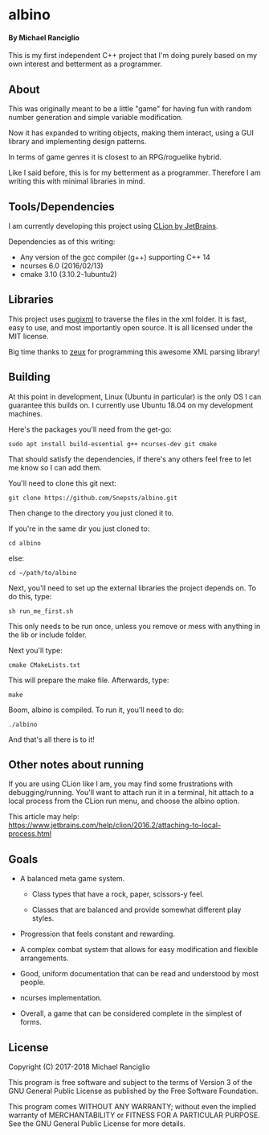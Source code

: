 # albino
#### By Michael Ranciglio
This is my first independent C++ project that I'm doing purely based on my own interest and betterment as a programmer.

## About
This was originally meant to be a little "game" for having fun with random number generation and simple variable modification.

Now it has expanded to writing objects, making them interact, using a GUI library and implementing design patterns.
 
In terms of game genres it is closest to an RPG/roguelike hybrid.

Like I said before, this is for my betterment as a programmer. Therefore I am writing this with minimal libraries in mind.

## Tools/Dependencies
I am currently developing this project using [CLion by JetBrains](https://www.jetbrains.com/clion/).

Dependencies as of this writing:
* Any version of the gcc compiler (g++) supporting C++ 14
* ncurses 6.0 (2016/02/13)
* cmake 3.10 (3.10.2-1ubuntu2)

## Libraries
This project uses [pugixml](https://github.com/zeux/pugixml) to traverse the files in the xml folder. It is fast, easy to use, and most importantly open source. It is all licensed under the MIT license.

Big time thanks to [zeux](https://github.com/zeux) for programming this awesome XML parsing library!

## Building
At this point in development, Linux (Ubuntu in particular) is the only OS I can guarantee this builds on. I currently use Ubuntu 18.04 on my development machines.

Here's the packages you'll need from the get-go:

`sudo apt install build-essential g++ ncurses-dev git cmake`

That should satisfy the dependencies, if there's any others feel free to let me know so I can add them.

You'll need to clone this git next:

`git clone https://github.com/Snepsts/albino.git`

Then change to the directory you just cloned it to.

If you're in the same dir you just cloned to:

`cd albino`

else:

`cd ~/path/to/albino`

Next, you'll need to set up the external libraries the project depends on. To do this, type:

`sh run_me_first.sh`

This only needs to be run once, unless you remove or mess with anything in the lib or include folder.

Next you'll type:

`cmake CMakeLists.txt`

This will prepare the make file. Afterwards, type:

`make`

Boom, albino is compiled. To run it, you'll need to do:

`./albino`

And that's all there is to it!

## Other notes about running
If you are using CLion like I am, you may find some frustrations with debugging/running. You'll want to attach run it in a terminal, hit attach to a local process from the CLion run menu, and choose the albino option.

This article may help: https://www.jetbrains.com/help/clion/2016.2/attaching-to-local-process.html

## Goals
* A balanced meta game system.

    * Class types that have a rock, paper, scissors-y feel.

    * Classes that are balanced and provide somewhat different play styles.

* Progression that feels constant and rewarding.

* A complex combat system that allows for easy modification and flexible arrangements.

* Good, uniform documentation that can be read and understood by most people.

* ncurses implementation.

* Overall, a game that can be considered complete in the simplest of forms.

## License
Copyright (C) 2017-2018 Michael Ranciglio

This program is free software and subject to the terms of Version 3 of the GNU General Public License as published by the Free Software Foundation.

This program comes WITHOUT ANY WARRANTY; without even the implied warranty of MERCHANTABILITY or FITNESS FOR A PARTICULAR PURPOSE.  See the GNU General Public License for more details.
